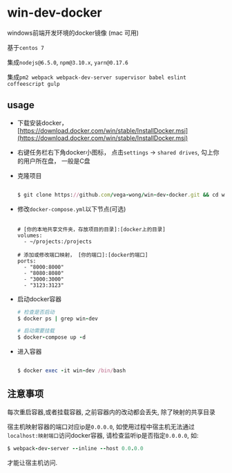 # win-dev-docker

windows前端开发环境的docker镜像 (mac 可用)

基于`centos 7`

集成`nodejs@6.5.0`, `npm@3.10.x`, `yarn@0.17.6`

集成`pm2 webpack webpack-dev-server supervisor babel eslint coffeescript gulp`

## usage

- 下载安装docker， [https://download.docker.com/win/stable/InstallDocker.msi](https://download.docker.com/win/stable/InstallDocker.msi)

- 右键任务栏右下角docker小图标， 点击`settings` -> `shared drives`, 勾上你的用户所在盘， 一般是C盘

- 克隆项目

  ```ruby

  $ git clone https://github.com/vega-wong/win-dev-docker.git && cd win-dev-docker

  ```

- 修改`docker-compose.yml`以下节点(可选)

  ```

  # [你的本地共享文件夹，存放项目的目录]:[docker上的目录]
  volumes:
    - ~/projects:/projects

  # 添加或修改端口映射， [你的端口]:[docker的端口]
  ports:
    - "8000:8000"
    - "8080:8080"
    - "3000:3000"
    - "3123:3123"

  ```

- 启动docker容器

  ```ruby
  # 检查是否启动
  $ docker ps | grep win-dev

  # 启动需要挂载
  $ docker-compose up -d

  ```


- 进入容器

  ```ruby

  $ docker exec -it win-dev /bin/bash

  ```


## 注意事项

每次重启容器,或者挂载容器, 之前容器内的改动都会丢失, 除了映射的共享目录

宿主机映射容器的端口对应ip是`0.0.0.0`, 如使用过程中宿主机无法通过`localhost:映射端口`访问docker容器, 请检查监听ip是否指定`0.0.0.0`, 如:

```ruby
$ webpack-dev-server --inline --host 0.0.0.0
```

才能让宿主机访问.

